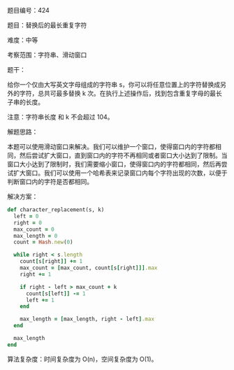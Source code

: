 题目编号：424

题目：替换后的最长重复字符

难度：中等

考察范围：字符串、滑动窗口

题干：

给你一个仅由大写英文字母组成的字符串 s，你可以将任意位置上的字符替换成另外的字符，总共可最多替换 k 次。在执行上述操作后，找到包含重复字母的最长子串的长度。

注意：字符串长度 和 k 不会超过 104。

解题思路：

本题可以使用滑动窗口来解决。我们可以维护一个窗口，使得窗口内的字符都相同，然后尝试扩大窗口，直到窗口内的字符不再相同或者窗口大小达到了限制。当窗口大小达到了限制时，我们需要缩小窗口，使得窗口内的字符都相同，然后再尝试扩大窗口。我们可以使用一个哈希表来记录窗口内每个字符出现的次数，以便于判断窗口内的字符是否都相同。

解决方案：

```ruby
def character_replacement(s, k)
  left = 0
  right = 0
  max_count = 0
  max_length = 0
  count = Hash.new(0)

  while right < s.length
    count[s[right]] += 1
    max_count = [max_count, count[s[right]]].max
    right += 1

    if right - left > max_count + k
      count[s[left]] -= 1
      left += 1
    end

    max_length = [max_length, right - left].max
  end

  max_length
end
```

算法复杂度：时间复杂度为 O(n)，空间复杂度为 O(1)。